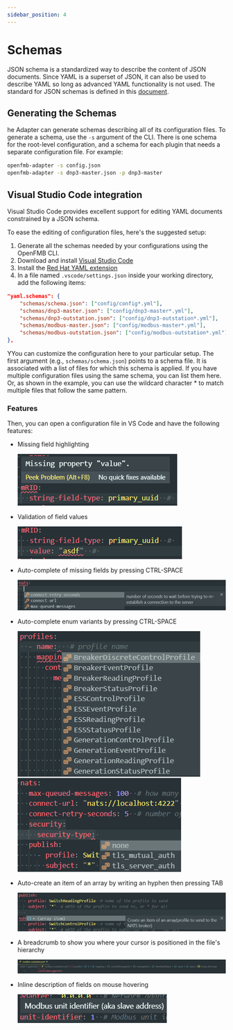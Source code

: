 ```yaml
---
sidebar_position: 4
---
```


# Schemas

JSON schema is a standardized way to describe the content of JSON documents. Since YAML is a superset of JSON, it can also be used to describe YAML so long as advanced YAML functionality is not used. The standard for JSON schemas is defined in this
[document](https://json-schema.org/draft/2019-09/json-schema-core.html).

## Generating the Schemas
he Adapter can generate schemas describing all of its configuration files. To generate a schema, use the `-s` argument of the CLI. There is one schema for the root-level configuration, and a schema for each plugin that needs a separate configuration file. For example:

```bash
openfmb-adapter -s config.json
openfmb-adapter -s dnp3-master.json -p dnp3-master
```

## Visual Studio Code integration

Visual Studio Code provides excellent support for editing YAML documents constrained by a JSON schema. 

To ease the editing of configuration files, here's the suggested setup:  
1. Generate all the schemas needed by your configurations using the OpenFMB CLI.
2. Download and install [Visual Studio Code](https://code.visualstudio.com/)
3. Install the [Red Hat YAML extension](https://marketplace.visualstudio.com/items?itemName=redhat.vscode-yaml)
4. In a file named `.vscode/settings.json` inside your working directory, add
   the following items:
```json
"yaml.schemas": {
    "schemas/schema.json": ["config/config*.yml"],
    "schemas/dnp3-master.json": ["config/dnp3-master*.yml"],
    "schemas/dnp3-outstation.json": ["config/dnp3-outstation*.yml"],
    "schemas/modbus-master.json": ["config/modbus-master*.yml"],
    "schemas/modbus-outstation.json": ["config/modbus-outstation*.yml"],
},
```
YYou can customize the configuration here to your particular setup. The first argument (e.g., `schemas/schema.json`) points to a schema file. It is associated with a list of files for which this schema is applied. If you have multiple configuration files using the same schema, you can list them here. Or, as shown in the example, you can use the wildcard character * to match multiple files that follow the same pattern. 

### Features
Then, you can open a configuration file in VS Code and have the following features:

- Missing field highlighting

  ![](img/schema/missing-field.png)

- Validation of field values

  ![](img/schema/field-validation.png)

- Auto-complete of missing fields by pressing CTRL-SPACE

  ![](img/schema/auto-complete.png)

- Auto-complete enum variants by pressing CTRL-SPACE

  ![](img/schema/auto-complete-enum1.png)
  ![](img/schema/auto-complete-enum2.png)

- Auto-create an item of an array by writing an hyphen then pressing TAB

  ![](img/schema/array-generation.png)

- A breadcrumb to show you where your cursor is positioned in the file's
  hierarchy

  ![](img/schema/breadcrumb.png)

- Inline description of fields on mouse hovering

  ![](img/schema/description.png)

